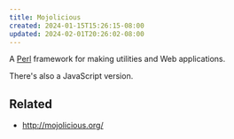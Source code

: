 ```yaml
---
title: Mojolicious
created: 2024-01-15T15:26:15-08:00
updated: 2024-02-01T20:26:02-08:00
---
```


A [Perl](Perl.md) framework for making utilities and Web applications.

There's also a JavaScript version.

## Related

* http://mojolicious.org/
